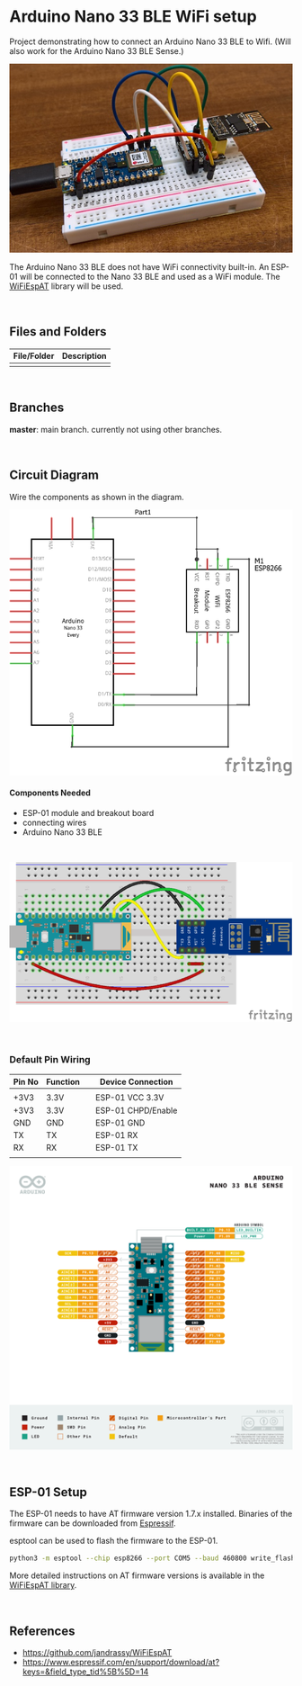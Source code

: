 # Arduino Nano 33 BLE WiFi setup

Project demonstrating how to connect an Arduino Nano 33 BLE to Wifi. (Will also work for the Arduino Nano 33 BLE Sense.)

![arduino nano 33 ble connected to esp-01](assets/nano33ble-esp01-600.jpg)

The Arduino Nano 33 BLE does not have WiFi connectivity built-in. An ESP-01 will be connected to the Nano 33 BLE and used as a WiFi module. The [WiFiEspAT](https://github.com/jandrassy/WiFiEspAT) library will be used.

<br />

## Files and Folders

| File/Folder | Description |
|--- | --- |
|  |  |

<br>

## Branches

**master**: main branch. currently not using other branches.

<br>

## Circuit Diagram

Wire the components as shown in the diagram.

![circuit diagram](assets/arduino-nano-33-ble-wifi-circuit-diagram_schem.png)

#### Components Needed
* ESP-01 module and breakout board
* connecting wires
* Arduino Nano 33 BLE

<br />

![breadboard diagram](assets/arduino-nano-33-ble-wifi-circuit-diagram_bb.png)

<br />

### Default Pin Wiring

| Pin No | Function |  | Device Connection |
| --- | --- | --- | --- |
|  |  |  |  |
| +3V3 | 3.3V |  | ESP-01 VCC 3.3V |
| +3V3 | 3.3V |  | ESP-01 CHPD/Enable |
| GND | GND |  | ESP-01 GND |
| TX | TX |  | ESP-01 RX |
| RX | RX |  | ESP-01 TX |
|  |  |  |  |

![pin diagram](assets/Pinout-NANOsense_latest.png)

<br />

## ESP-01 Setup

The ESP-01 needs to have AT firmware version 1.7.x installed. Binaries of the firmware can be downloaded from [Espressif](https://www.espressif.com/en/support/download/at?keys=&field_type_tid%5B%5D=14).

esptool can be used to flash the firmware to the ESP-01.

```bash
python3 -m esptool --chip esp8266 --port COM5 --baud 460800 write_flash --flash_size 1MB 0x0 boot_v1.7.bin 0x01000 at/512+512/user1.1024.new.2.bin 0xfb000 blank.bin 0xfc000 esp_init_data_default_v08.bin 0xfe000 blank.bin 0x7e000 blank.bin
```

More detailed instructions on AT firmware versions is available in the [WiFiEspAT library](https://github.com/jandrassy/WiFiEspAT#at-firmware-versions).

<br />

## References

- https://github.com/jandrassy/WiFiEspAT
- https://www.espressif.com/en/support/download/at?keys=&field_type_tid%5B%5D=14
